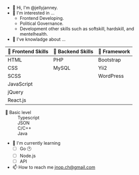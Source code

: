 - 👋 Hi, I'm @jellyjanney.
- 👀 I'm interested in ...
    - Frontend Developing.
    - Political Governance.
    - Development other skills such as softskill, hardskill, and mentelhealth.
- 🎒 I've knowladge about ...

| 🐤 Frontend Skills | 🐣 Backend Skills | 🐥 Framework |
|:-----------------|:---------------|:-----------|
|   HTML            |   PHP           |  Bootstrap  |
|   CSS             |   MySQL         |  Yii2       |
|   SCSS            |                 |  WordPress  |
|   JavaScript      |                 |             |
|   jQuery          |                 |             |
|   React.js        |                 |             |

<dl>
    <dt>🐣 Basic level</dt>
    <dd>Typescript</dd>
    <dd>JSON</dd>
    <dd>C/C++</dd>
    <dd>Java</dd>
</dl>

- 🔴 I'm currently learning
    - [ ] Go :clock1:
    - [ ] Node.js
    - [ ] API
- 📫 How to reach me jnop.ch@gmail.com
